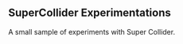 SuperCollider Experimentations
---------------------------------------------------------

A small sample of experiments with Super Collider. 
